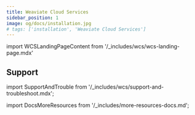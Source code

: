 ```yaml
---
title: Weaviate Cloud Services
sidebar_position: 1
image: og/docs/installation.jpg
# tags: ['installation', 'Weaviate Cloud Services']
---
```


import WCSLandingPageContent from '/_includes/wcs/wcs-landing-page.mdx'

<WCSLandingPageContent/>

## Support

import SupportAndTrouble from '/_includes/wcs/support-and-troubleshoot.mdx';

<SupportAndTrouble />

import DocsMoreResources from '/_includes/more-resources-docs.md';

<DocsMoreResources />
